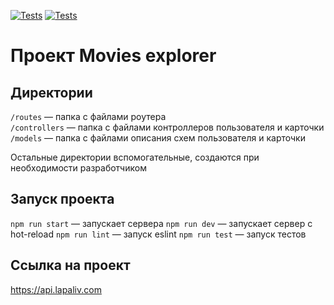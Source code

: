 [![Tests](../../actions/workflows/lint.yml/badge.svg)](../../actions/workflows/lint.yml) [![Tests](../../actions/workflows/tests.yml/badge.svg)](../../actions/workflows/tests.yml)
# Проект Movies explorer


## Директории

`/routes` — папка с файлами роутера  
`/controllers` — папка с файлами контроллеров пользователя и карточки   
`/models` — папка с файлами описания схем пользователя и карточки

Остальные директории вспомогательные, создаются при необходимости разработчиком

## Запуск проекта

`npm run start` — запускает сервера
`npm run dev` — запускает сервер с hot-reload
`npm run lint` — запуск eslint
`npm run test` — запуск тестов

## Ссылка на проект

https://api.lapaliv.com
